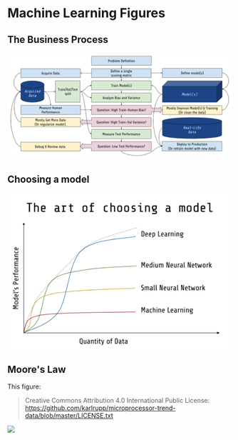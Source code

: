 # Machine Learning Figures

## The Business Process

![](machine-learning-business-process.png)

## Choosing a model

![](the-art-of-choosing-a-model.png)

## Moore's Law

This figure:
> Creative Commons Attribution 4.0 International Public License:
> https://github.com/karlrupp/microprocessor-trend-data/blob/master/LICENSE.txt

![](https://raw.githubusercontent.com/guillaume-chevalier/microprocessor-trend-data/7bbd582ba1376015f6cf24498f46db62811a2919/42yrs/42-years-processor-trend.png)
